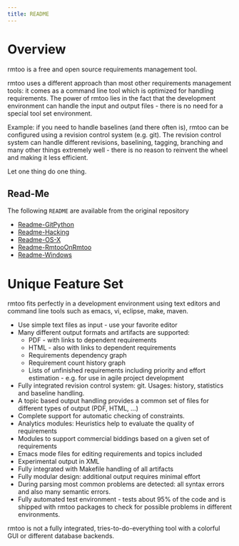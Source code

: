 ```yaml
---
title: README
---
```



# Overview

rmtoo is a free and open source requirements management tool.

rmtoo uses a different approach than most other requirements
management tools: it comes as a command line tool which is optimized
for handling requirements. The power of rmtoo lies in the fact that
the development environment can handle the input and output files -
there is no need for a special tool set environment.

Example: if you need to handle baselines (and there often is), rmtoo
can be configured using a revision control system (e.g. git). The
revision control system can handle different revisions, baselining,
tagging, branching and many other things extremely well - there is no
reason to reinvent the wheel and making it less efficient.

Let one thing do one thing.


## Read-Me

The following `README` are available from the original repository

* [Readme-GitPython](readme/Readme-GitPython)
* [Readme-Hacking](readme/Readme-Hacking)
* [Readme-OS-X](readme/Readme-OS-X)
* [Readme-RmtooOnRmtoo](readme/Readme-RmtooOnRmtoo)
* [Readme-Windows](readme/Readme-Windows)

# Unique Feature Set

rmtoo fits perfectly in a development environment using text editors
and command line tools such as emacs, vi, eclipse, make, maven. 

* Use simple text files as input - use your favorite editor
* Many different output formats and artifacts are supported:
  * PDF - with links to dependent requirements
  * HTML - also with links to dependent requirements
  * Requirements dependency graph
  * Requirement count history graph
  * Lists of unfinished requirements including priority and effort
    estimation - e.g. for use in agile project development 
* Fully integrated revision control system: git. Usages: history,
  statistics and baseline handling. 
* A topic based output handling provides a common set of files for
  different types of output (PDF, HTML, ...) 
* Complete support for automatic checking of constraints.
* Analytics modules: Heuristics help to evaluate the quality of
  requirements 
* Modules to support commercial biddings based on a given set of
  requirements 
* Emacs mode files for editing requirements and topics included
* Experimental output in XML
* Fully integrated with Makefile handling of all artifacts
* Fully modular design: additional output requires minimal effort
* During parsing most common problems are detected: all syntax errors
  and also many semantic errors. 
* Fully automated test environment - tests about 95% of the code and
  is shipped with rmtoo packages to check for possible problems in
  different environments. 

rmtoo is not a fully integrated, tries-to-do-everything tool with a
colorful GUI or different database backends. 

